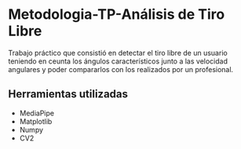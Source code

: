 # Metodologia-TP-Análisis de Tiro Libre
Trabajo práctico que consistió en detectar el tiro libre de un usuario teniendo en ceunta los ángulos característicos junto a las velocidad angulares y poder compararlos con los realizados por un profesional. 
## Herramientas utilizadas
* MediaPipe
* Matplotlib
* Numpy
* CV2
